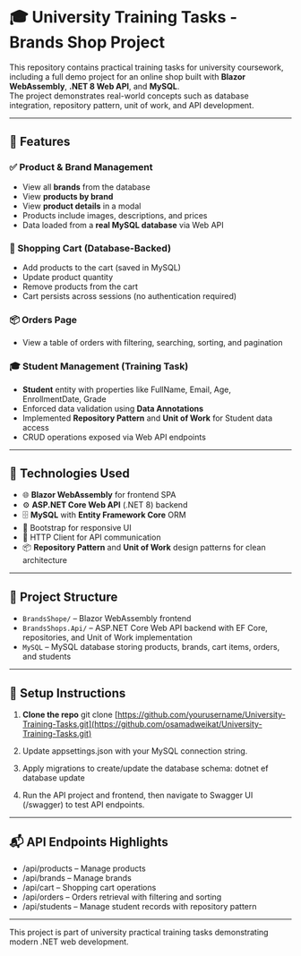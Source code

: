 # 🎓 University Training Tasks - Brands Shop Project

This repository contains practical training tasks for university coursework, including a full demo project for an online shop built with **Blazor WebAssembly**, **.NET 8 Web API**, and **MySQL**.  
The project demonstrates real-world concepts such as database integration, repository pattern, unit of work, and API development.

---

## 🚀 Features

### ✅ Product & Brand Management
- View all **brands** from the database
- View **products by brand**
- View **product details** in a modal
- Products include images, descriptions, and prices
- Data loaded from a **real MySQL database** via Web API

### 🛒 Shopping Cart (Database-Backed)
- Add products to the cart (saved in MySQL)
- Update product quantity
- Remove products from the cart
- Cart persists across sessions (no authentication required)

### 📦 Orders Page
- View a table of orders with filtering, searching, sorting, and pagination

### 🎓 Student Management (Training Task)
- **Student** entity with properties like FullName, Email, Age, EnrollmentDate, Grade
- Enforced data validation using **Data Annotations**
- Implemented **Repository Pattern** and **Unit of Work** for Student data access
- CRUD operations exposed via Web API endpoints

---

## 🧱 Technologies Used

- 🌐 **Blazor WebAssembly** for frontend SPA
- ⚙️ **ASP.NET Core Web API** (.NET 8) backend
- 🗄️ **MySQL** with **Entity Framework Core** ORM
- 🎨 Bootstrap for responsive UI
- 🔌 HTTP Client for API communication
- 📦 **Repository Pattern** and **Unit of Work** design patterns for clean architecture

---

## 📁 Project Structure

- `BrandsShope/` – Blazor WebAssembly frontend
- `BrandsShops.Api/` – ASP.NET Core Web API backend with EF Core, repositories, and Unit of Work implementation
- `MySQL` – MySQL database storing products, brands, cart items, orders, and students

---

## 🔧 Setup Instructions

1. **Clone the repo**
   git clone [https://github.com/yourusername/University-Training-Tasks.git](https://github.com/osamadweikat/University-Training-Tasks.git)

2. Update appsettings.json with your MySQL connection string.

3. Apply migrations to create/update the database schema:
   dotnet ef database update

4. Run the API project and frontend, then navigate to Swagger UI (/swagger) to test API endpoints.

---

## 📬 API Endpoints Highlights

- /api/products – Manage products
- /api/brands – Manage brands
- /api/cart – Shopping cart operations
- /api/orders – Orders retrieval with filtering and sorting
- /api/students – Manage student records with repository pattern

---

This project is part of university practical training tasks demonstrating modern .NET web development.

